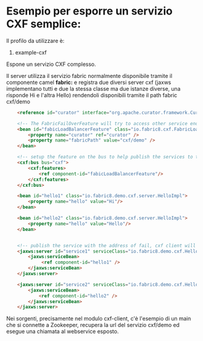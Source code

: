 Esempio per esporre un servizio CXF semplice:
===

Il profilo da utilizzare è:

1. example-cxf

Espone un servizio CXF complesso.

Il server utilizza il servizio fabric normalmente disponibile tramite il componente camel **fabric:** e
registra due diversi server cxf (jaxws implementano tutti e due la stessa classe ma due istanze diverse, una risponde Hi e l'altra Hello)
rendendoli disponibili tramite il path fabric cxf/demo

``` html
    <reference id="curator" interface="org.apache.curator.framework.CuratorFramework" />

    <!-- The FabricFailOverFeature will try to access other service endpoint with round rad -->
    <bean id="fabicLoadBalancerFeature" class="io.fabric8.cxf.FabricLoadBalancerFeature">
        <property name="curator" ref="curator" />
        <property name="fabricPath" value="cxf/demo" />
    </bean>

    <!-- setup the feature on the bus to help publish the services to the fabric-->
    <cxf:bus bus="cxf">
        <cxf:features>
            <ref component-id="fabicLoadBalancerFeature"/>
        </cxf:features>
    </cxf:bus>

    <bean id="hello1" class="io.fabric8.demo.cxf.server.HelloImpl">
        <property name="hello" value="Hi"/>
    </bean>

    <bean id="hello2" class="io.fabric8.demo.cxf.server.HelloImpl">
        <property name="hello" value="Hello"/>
    </bean>


    <!-- publish the service with the address of fail, cxf client will get the simulated IOException -->
    <jaxws:server id="service1" serviceClass="io.fabric8.demo.cxf.Hello" address="http://localhost:9000/server/server1">
        <jaxws:serviceBean>
             <ref component-id="hello1" />
        </jaxws:serviceBean>
    </jaxws:server>

    <jaxws:server id="service2" serviceClass="io.fabric8.demo.cxf.Hello" address="http://localhost:9000/server/server2">
        <jaxws:serviceBean>
            <ref component-id="hello2" />
        </jaxws:serviceBean>
    </jaxws:server>
```

Nei sorgenti, precisamente nel modulo cxf-client, c'è l'esempio di un main che si connette a Zookeeper, recupera la url
del servizio cxf/demo ed esegue una chiamata al webservice esposto.